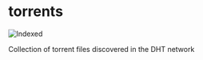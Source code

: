 torrents 
========
![Indexed](https://img.shields.io/badge/indexed-157392-blue)

Collection of torrent files discovered in the DHT network

